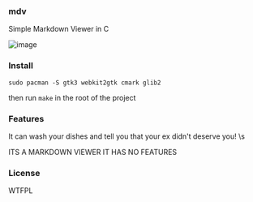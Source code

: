 ### mdv
Simple Markdown Viewer in C

![image](https://github.com/user-attachments/assets/fb0bc30a-0880-4678-b186-f98d3f351b1b)

### Install
`sudo pacman -S gtk3 webkit2gtk cmark glib2`

then run `make` in the root of the project

### Features
It can wash your dishes and tell you that your ex didn't deserve you! \s

ITS A MARKDOWN VIEWER IT HAS NO FEATURES

### License
WTFPL
